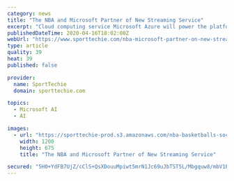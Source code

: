 ```yaml
---
category: news
title: "The NBA and Microsoft Partner of New Streaming Service"
excerpt: "Cloud computing service Microsoft Azure will power the platform, which is expected to launch in time for ... The new streaming platform will leverage AI and machine learning from Microsoft to learn fan preferences and recommend content based on a user’s favorite team and players. If a player reaches a significant milestone during a game ..."
publishedDateTime: 2020-04-16T18:02:00Z
webUrl: "https://www.sporttechie.com/nba-microsoft-partner-on-new-streaming-service"
type: article
quality: 39
heat: 39
published: false

provider:
  name: SportTechie
  domain: sporttechie.com

topics:
  - Microsoft AI
  - AI

images:
  - url: "https://sporttechie-prod.s3.amazonaws.com/nba-basketballs-social-cut.png"
    width: 1200
    height: 675
    title: "The NBA and Microsoft Partner of New Streaming Service"

secured: "5H0+YdFB7UjZ/cClS+QsXDouuMpiwt5mrN1Jc69uJbTST5L/Mbgquw8/mbV1EbQzySPOSfImNpmpv5RLXqV/K2JUg/1bUHY28F4Zubfr3CurRw9TFeIdWlPEVW4h1zv8uITB2TtXdsqvGQ3nr4e/FJSEDwy1FhHSEP/8Nn4skrj5US/Ha6FXsv0DVMmu1W7asMdYgJEE+Nm2BROdj5H4LREl1ycQ35xpa+ZjoE5xUEJuw/yHX2Rygux87fwpLv57AswhnGtCdKePH9XAIIN03R4JYVpVAWpot/dzjPHAso0BT8yvc6mcBYdaEGJGZV3+;AyhyU4Yx6MuGX8j96C39hA=="
---
```


